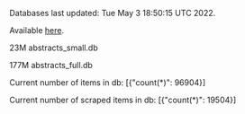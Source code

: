 Databases last updated: Tue May  3 18:50:15 UTC 2022. 

Available [here](https://github.com/cbeauhilton/ash-db/releases).


23M	abstracts_small.db

177M	abstracts_full.db

Current number of items in db:
[{"count(*)": 96904}]

Current number of scraped items in db:
[{"count(*)": 19504}]
